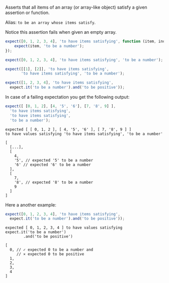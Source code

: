 Asserts that all items of an array (or array-like object) satisfy a given assertion or function.

Alias: `to be an array whose items satisfy`.

Notice this assertion fails when given an empty array.

```javascript
expect([0, 1, 2, 3, 4], 'to have items satisfying', function (item, index) {
    expect(item, 'to be a number');
});

expect([0, 1, 2, 3, 4], 'to have items satisfying', 'to be a number');

expect([[1], [2]], 'to have items satisfying',
       'to have items satisfying', 'to be a number');

expect([1, 2, 3, 4], 'to have items satisfying',
  expect.it('to be a number').and('to be positive'));
```

In case of a failing expectation you get the following output:

```javascript
expect([ [0, 1, 2], [4, '5', '6'], [7, '8', 9] ],
  'to have items satisfying',
  'to have items satisfying',
  'to be a number');
```

```output
expected [ [ 0, 1, 2 ], [ 4, '5', '6' ], [ 7, '8', 9 ] ]
to have values satisfying 'to have items satisfying', 'to be a number'

[
  [...],
  [
    4,
    '5', // expected '5' to be a number
    '6' // expected '6' to be a number
  ],
  [
    7,
    '8', // expected '8' to be a number
    9
  ]
]
```

Here a another example:

```javascript
expect([0, 1, 2, 3, 4], 'to have items satisfying',
  expect.it('to be a number').and('to be positive'));
```

```output
expected [ 0, 1, 2, 3, 4 ] to have values satisfying
expect.it('to be a number')
        .and('to be positive')

[
  0, // ✓ expected 0 to be a number and
     // ⨯ expected 0 to be positive
  1,
  2,
  3,
  4
]
```
